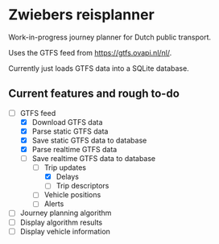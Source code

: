 # Zwiebers reisplanner
Work-in-progress journey planner for Dutch public transport.

Uses the GTFS feed from https://gtfs.ovapi.nl/nl/.

Currently just loads GTFS data into a SQLite database.

## Current features and rough to-do
 - [ ] GTFS feed
     - [x] Download GTFS data
     - [x] Parse static GTFS data
     - [x] Save static GTFS data to database
     - [x] Parse realtime GTFS data
     - [ ] Save realtime GTFS data to database
       - [ ] Trip updates
         - [x] Delays
         - [ ] Trip descriptors
       - [ ] Vehicle positions
       - [ ] Alerts
 - [ ] Journey planning algorithm
 - [ ] Display algorithm results
 - [ ] Display vehicle information